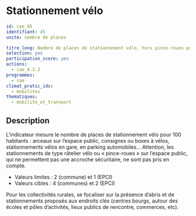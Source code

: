 # Stationnement vélo
```yaml
id: cae_45
identifiant: 45
unite: nombre de places

titre_long: Nombre de places de stationnement vélo, hors pince-roues pour 100 habitants
selection: yes
participation_score: yes
actions:
  - cae_4.3.2
programmes:
  - cae
climat_pratic_ids:
  - mobilites
thematiques:
  - mobilite_et_transport
```
## Description
L'indicateur mesure le nombre de places de stationnement vélo pour 100 habitants : arceaux sur l’espace public, consignes ou boxes à vélos, stationnements vélos en gare, en parking automobiles... Attention, les stationnements de type râtelier vélo ou « pince-roues » sur l’espace public, qui ne permettent pas une accroche sécuritaire, ne sont pas pris en compte.
- Valeurs limites : 2 (commune) et 1 (EPCI)
- Valeurs cibles : 4 (communes) et 2 (EPCI)

Pour les collectivités rurales, se focaliser sur la présence d’abris et de stationnements proposés aux endroits clés (centres bourgs, autour des écoles et pôles d’activités, lieux publics de rencontre, commerces, etc).

